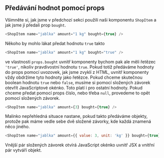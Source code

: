 ## Předávání hodnot pomocí props

Všimněte si, jak jsme v předchozí sekci použili naši komponentu `ShopItem` a jak jsme jí předali prop `bought`.

```js
<ShopItem name="jablka" amount="1 kg" bought={true} />
```

Někoho by mohlo lákat předat hodnotu `true` takto

```js
<ShopItem name="jablka" amount="1 kg" bought="true" />
```

ve vlastnosti `props.bought` uvnitř komponenty bychom pak ale měli řetězec `'true'`, nikoliv pravdivostní hodnotu `true`. Pokud totiž předáváme hodnoty do props pomocí uvozovek, jak jsme zvyklí z HTML, uvnitř komponenty vždy obdržíme tyto hodnoty jako řetězce. Pokud chceme skutečnou boolean hodnotu `true` nebo `false`, musíme si pomocí složených závorek otevřít JavaScriptové okénko. Toto platí i pro ostatní hodnoty. Pokud chceme předat pomocí props číslo, nebo třeba `null`, provedeme to opět pomocí složených závorek.

```js
<ShopItem name="jablka" amount={3} bought={true} />
```

Malinko nepřehledná situace nastane, pokud takto předáváme objekty, protože pak máme vedle sebe dvě složené závorky, kde každá znamená něco jiného.

```js
<ShopItem name="jablka" amount={{ value: 3, unit: 'kg' }} bought={true} />
```

Vnější pár složených závorek otvírá JavaScript okénko uvnitř JSX a vnitřní pár vytváří objekt.
